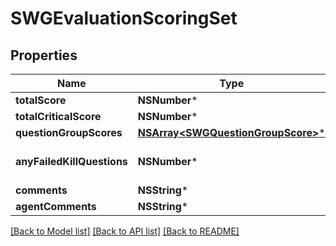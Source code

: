 # SWGEvaluationScoringSet

## Properties
Name | Type | Description | Notes
------------ | ------------- | ------------- | -------------
**totalScore** | **NSNumber*** |  | [optional] 
**totalCriticalScore** | **NSNumber*** |  | [optional] 
**questionGroupScores** | [**NSArray&lt;SWGQuestionGroupScore&gt;***](SWGQuestionGroupScore.md) |  | [optional] 
**anyFailedKillQuestions** | **NSNumber*** |  | [optional] [default to @0]
**comments** | **NSString*** |  | [optional] 
**agentComments** | **NSString*** |  | [optional] 

[[Back to Model list]](../README.md#documentation-for-models) [[Back to API list]](../README.md#documentation-for-api-endpoints) [[Back to README]](../README.md)


